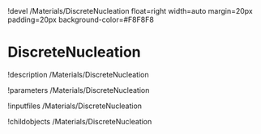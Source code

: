 <!-- MOOSE Object Documentation Stub: Remove this when content is added. -->!devel /Materials/DiscreteNucleation float=right width=auto margin=20px padding=20px background-color=#F8F8F8


# DiscreteNucleation
!description /Materials/DiscreteNucleation

!parameters /Materials/DiscreteNucleation

!inputfiles /Materials/DiscreteNucleation

!childobjects /Materials/DiscreteNucleation
